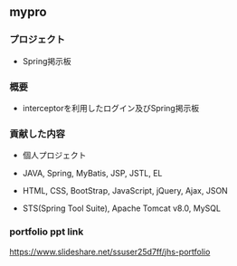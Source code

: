 ## mypro

### プロジェクト
		 
* Spring掲示板
		 
### 概要

* interceptorを利用したログイン及びSpring掲示板
		 
### 貢献した内容
 	
 * 個人プロジェクト
		
 * JAVA, Spring, MyBatis, JSP, JSTL, EL
		
 * HTML, CSS, BootStrap, JavaScript, jQuery, Ajax, JSON
				
 * STS(Spring Tool Suite), Apache Tomcat v8.0, MySQL
 
 ### portfolio ppt link
 https://www.slideshare.net/ssuser25d7ff/jhs-portfolio
